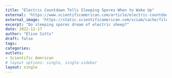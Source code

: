 ```yaml
---
title: "Electric Countdown Tells Sleeping Spores When to Wake Up"
external: 'https://www.scientificamerican.com/article/electric-countdown-tells-sleeping-spores-when-to-wake-up/'
external_image: 'https://static.scientificamerican.com/sciam/cache/file/95C00A61-B0B9-4D9D-A3591291A88EE70E_source.jpg?w=590&h=800&05B1D2FA-1D8B-43D0-B6901C913F5BB7AD'
excerpt: "Do sleeping spores dream of electric sheep?"
date: 2022-12-17
author: "Elise Cutts"
draft: false
tags:
categories:
outlets:
- Scientific American
# layout options: single, single-sidebar
layout: single
---
```



